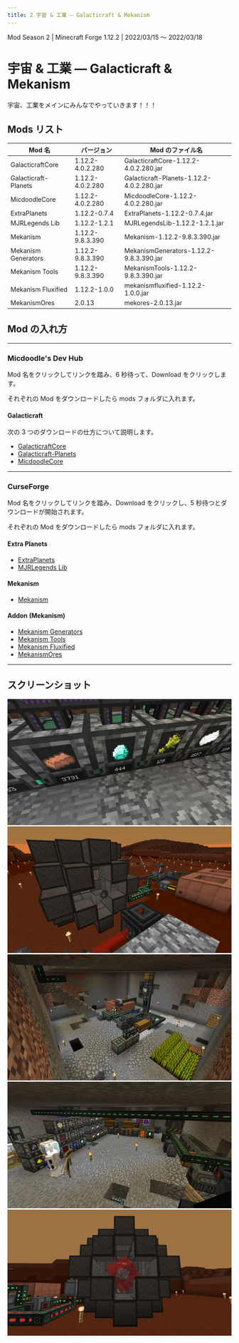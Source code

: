 ```yaml
---
title: 2 宇宙 & 工業 ― Galacticraft & Mekanism
---
```


Mod Season 2 | Minecraft Forge 1.12.2 | 2022/03/15 ～ 2022/03/18

# 宇宙 & 工業 ― Galacticraft & Mekanism

宇宙、工業をメインにみんなでやっていきます！！！

## Mods リスト

| Mod 名               | バージョン       | Mod のファイル名                          |
| -------------------- | ---------------- | ----------------------------------------- |
| GalacticraftCore     | 1.12.2-4.0.2.280 | GalacticraftCore-1.12.2-4.0.2.280.jar     |
| Galacticraft-Planets | 1.12.2-4.0.2.280 | Galacticraft-Planets-1.12.2-4.0.2.280.jar |
| MicdoodleCore        | 1.12.2-4.0.2.280 | MicdoodleCore-1.12.2-4.0.2.280.jar        |
| ExtraPlanets         | 1.12.2-0.7.4     | ExtraPlanets-1.12.2-0.7.4.jar             |
| MJRLegends Lib       | 1.12.2-1.2.1     | MJRLegendsLib-1.12.2-1.2.1.jar            |
| Mekanism             | 1.12.2-9.8.3.390 | Mekanism-1.12.2-9.8.3.390.jar             |
| Mekanism Generators  | 1.12.2-9.8.3.390 | MekanismGenerators-1.12.2-9.8.3.390.jar   |
| Mekanism Tools       | 1.12.2-9.8.3.390 | MekanismTools-1.12.2-9.8.3.390.jar        |
| Mekanism Fluxified   | 1.12.2-1.0.0     | mekanismfluxified-1.12.2-1.0.0.jar        |
| MekanismOres         | 2.0.13           | mekores-2.0.13.jar                        |

## Mod の入れ方

---

### Micdoodle's Dev Hub

Mod 名をクリックしてリンクを踏み、6 秒待って、Download をクリックします。

それぞれの Mod をダウンロードしたら mods フォルダに入れます。

#### Galacticraft

次の 3 つのダウンロードの仕方について説明します。

- [GalacticraftCore](http://micdoodle8.com/download?R2FsYWN0aWNyYWZ0Q29yZS0xLjEyLjItNC4wLjIuMjgwLmphcj9odHRwczovL21pY2Rvb2RsZTguY29tL25ldy1idWlsZHMvR0MtMS4xMi8yODAvR2FsYWN0aWNyYWZ0Q29yZS0xLjEyLjItNC4wLjIuMjgwLmphcj9HQy0xXzEyPzI4MA==)
- [Galacticraft-Planets](https://micdoodle8.com/download?R2FsYWN0aWNyYWZ0LVBsYW5ldHMtMS4xMi4yLTQuMC4yLjI4MC5qYXI/aHR0cHM6Ly9taWNkb29kbGU4LmNvbS9uZXctYnVpbGRzL0dDLTEuMTIvMjgwL0dhbGFjdGljcmFmdC1QbGFuZXRzLTEuMTIuMi00LjAuMi4yODAuamFyP0dDLTFfMTI/Mjgw)
- [MicdoodleCore](http://micdoodle8.com/download?TWljZG9vZGxlQ29yZS0xLjEyLjItNC4wLjIuMjgwLmphcj9odHRwczovL21pY2Rvb2RsZTguY29tL25ldy1idWlsZHMvR0MtMS4xMi8yODAvTWljZG9vZGxlQ29yZS0xLjEyLjItNC4wLjIuMjgwLmphcj9HQy0xXzEyPzI4MA==)

---

### CurseForge

Mod 名をクリックしてリンクを踏み、Download をクリックし、5 秒待つとダウンロードが開始されます。

それぞれの Mod をダウンロードしたら mods フォルダに入れます。

#### Extra Planets

- [ExtraPlanets](https://www.curseforge.com/minecraft/mc-mods/extraplanets/files/3614752)
- [MJRLegends Lib](https://www.curseforge.com/minecraft/mc-mods/mjrlegendslib/files/3344068)

#### Mekanism

- [Mekanism](https://www.curseforge.com/minecraft/mc-mods/mekanism/files/2835175)

#### Addon (Mekanism)

- [Mekanism Generators](https://www.curseforge.com/minecraft/mc-mods/mekanism-generators/files/2835177)
- [Mekanism Tools](https://www.curseforge.com/minecraft/mc-mods/mekanism-tools/files/2835178)
- [Mekanism Fluxified](https://www.curseforge.com/minecraft/mc-mods/mekanism-fluxified/files/3003367)
- [MekanismOres](https://www.curseforge.com/minecraft/mc-mods/mekanismores/files/2884937)

---

## スクリーンショット

![01](./v2/01.webp)
![02](./v2/02.webp)
![03](./v2/03.webp)
![04](./v2/04.webp)
![05](./v2/05.webp)

